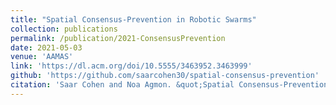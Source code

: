 ```yaml
---
title: "Spatial Consensus-Prevention in Robotic Swarms"
collection: publications
permalink: /publication/2021-ConsensusPrevention
date: 2021-05-03
venue: 'AAMAS'
link: 'https://dl.acm.org/doi/10.5555/3463952.3463999'
github: 'https://github.com/saarcohen30/spatial-consensus-prevention'
citation: 'Saar Cohen and Noa Agmon. &quot;Spatial Consensus-Prevention in Robotic Swarms.&quot; <i>In AAMAS 2021: Proceedings of the 20th International Conference on Autonomous Agents and Multiagent Systems<\i>, 2021.'
---
```

